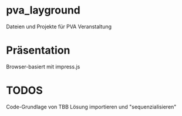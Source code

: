 pva_layground
=============

Dateien und Projekte für PVA Veranstaltung

Präsentation
=============
Browser-basiert mit impress.js

TODOS
=============
Code-Grundlage von TBB Lösung importieren und "sequenzialisieren" 